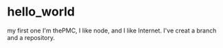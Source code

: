 # hello_world
my first one
I'm thePMC, I like node, and I like Internet.
I've creat a branch and a repository.
